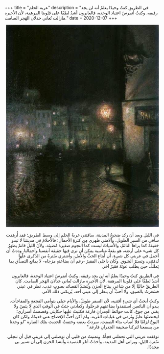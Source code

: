 +++
title = "عربة الحلم"
description = "في الطريقِ كنتُ وحيدًا يعلمُ أنه لن يجد رفيقه، وكنتُ  أتمرسُ اعتياد الوحدة، فالعابرون أشدُ لطفًا على قلوبنا المرهقة، لأن الأخيرة مازالت تُعاني خذلان الهَجر الصامت."
date = 2020-12-07
+++

<div dir="rtl">

![dream-cart](dream-cart.jpg)

في الليلِ وبعد أن ركد ضجيجُ المدينة، ساقتني عربةُ الحلم إلى وسط الطريق؛ فقد أُرهقت ساقي من السيرِ الطويل، وآلامني ظهري مِن كثرةِ الأحمال؛ فالأحلامُ في مدينتنا لا تبدو خفيفةً كما يراها النائمُ، والأمنياتُ ليست كما النجوم صغيرة مُضيئة. ولأنَ الليلَ قاتمٌ يظهرُ كل شيء على أرضه، هو بقعةٌ مناسبة يمكن أن نرى فيها حقيقة أنفسنا وأحمالنا.
وددتُ أن أحمل في عربتي كل شيءٍ، أن أبتاع الحبَّ والأمل، وأشتري سُترةً من الذكرى علّها تُدفئني، وتسترُ الشوق. وكان داخلى الفقيرُ -رغم أن بضاعتهِ مزجاه- لا يمانع التصدُّق بما يَملكُ، حين يطلب عونَهُ فقيرٌ آخر.

في الطريقِ كنتُ وحيدًا يعلمُ أنه لن يجد رفيقه، وكنتُ أتمرسُ اعتياد الوحدة، فالعابرون أشدُ لطفًا على قلوبنا المرهقة، لأن الأخيرة مازالت تُعاني خذلان الهَجر الصامت.
كان الطريقُ خاليًا إلا من شاعرٍ، يبتاع الحزن ويُنشدُ القصائد بصوتٍ عذب. نظر في عيني فشعرتُ بالضيق، ولا أحبُ أن ينظر إلى عيني أحد، يُربكني ذلك الأمر.

وكنتُ أبحثُ أي شيءٍ أقتنيه، لأن السفر طويلٌ، والأيام حبلى بتوأمي الفجعةِ والمفاجآت. يبدو أن البائعين استنفذوا بضاعتهم فرحلوا، وكعادتي جئتُ في الوقتِ الذي لا يثمنُ ولا يغني من جوع.
كانت حوائط الجدرانِ فارغة فكتبتُ عليها حكايتي وقصصتُ أسراري؛ ليحتضنُها عابرٌ وتُرمى في غياباتِ الغربة. ولم أكن أحبُّ الإفصاح عني قديمًا، ولكن كان البوحُ لزامًا فلا أُصاب بداء الصمت. سردتُ بعضه وختمتُ الحديث بتلك العبارة "لو وجدنا من يسمعنا لتركنا صحيفة الجدرانِ فارغة."

توقفت عربتي التي تحملني فجأةً، وتمنيتُ من قلبي أن توصلني إلى غربتي قبل أن تنجلي سُترة الليلِ، ويراني أهل المدينة، وأخذتُ أتلو القصيدة وأنشدُ الحزن إلى أن تسير بي مجددًا.

</div>
